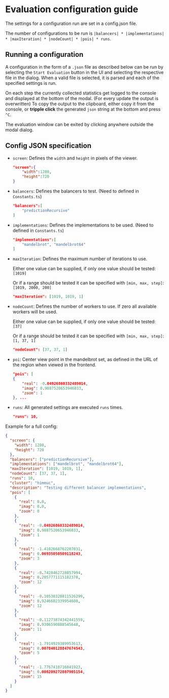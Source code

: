 # Evaluation configuration guide

The settings for a configuration run are set in a config.json file.

The number of configurations to be run is `|balancers| * |implementations| * |maxIteration| * |nodeCount| * |pois| * runs`.

## Running a configuration

A configuration in the form of a `.json` file as described below can be run by selecting the
`Start Evaluation` button in the UI and selecting the respective file in the dialog.
When a valid file is selected, it is parsed and each of the specified settings is run.

On each step the currently collected statistics get logged to the console and displayed at the bottom of the modal.
(For every update the output is overwritten)
To copy the output to the clipboard, either copy it from the console, or **tripple click** the generated `json` string at the bottom and press `^C`.

The evaluation window can be exited by clicking anywhere outside the modal dialog.

## Config JSON specification

- `screen`:
  Defines the `width` and `height` in pixels of the viewer.

  ```json
  "screen":{
      "width":1280,
      "height":720
  }
  ```

- `balancers`:
  Defines the balancers to test. (Need to defined in `Constants.ts`)

  ```json
  "balancers":[
      "predictionRecursive"
  ]
  ```

- `implementations`:
  Defines the implementations to be used. (Need to defined in `Constants.ts`)

  ```json
  "implementations":[
      "mandelbrot", "mandelbrot64"
  ]
  ```

- `maxIteration`:
  Defines the maximum number of iterations to use.

  Either one value can be supplied, if only one value should be tested: `[1019]`

  Or if a range should be tested it can be specified with `[min, max, step]`: `[1019, 2000, 200]`

  ```json
  "maxIteration": [1019, 1019, 1]
  ```

- `nodeCount`:
  Defines the number of workers to use. If zero all available workers will be used.

  Either one value can be supplied, if only one value should be tested: `[37]`

  Or if a range should be tested it can be specified with `[min, max, step]`: `[1, 37, 1]`

  ```json
  "nodeCount": [37, 37, 1]
  ```

- `poi`:
  Center view point in the mandelbrot set, as defined in the URL of the region when viewed in the frontend.

  ```json
  "pois": [
  {
      "real": -0.04926860332489014,
      "imag": 0.9887520653946033,
      "zoom": 1
  }, ...
  ```

- `runs`:
  All generated settings are executed `runs` times.

  ```json
  "runs": 10,
  ```

Example for a full config:

```json
{
  "screen": {
    "width": 1280,
    "height": 720
  },
  "balancers": ["predictionRecursive"],
  "implementations": ["mandelbrot", "mandelbrot64"],
  "maxIteration": [1019, 1019, 1],
  "nodeCount": [37, 37, 1],
  "runs": 10,
  "cluster": "himmuc",
  "description": "Testing different balancer implementations",
  "pois": [
    {
      "real": 0.0,
      "imag": 0.0,
      "zoom": 0
    },
    {
      "real": -0.04926860332489014,
      "imag": 0.9887520653946033,
      "zoom": 1
    },
    {
      "real": -1.4102668762207031,
      "imag": 0.06935050509118243,
      "zoom": 3
    },
    {
      "real": -0.7428462728857994,
      "imag": 0.2057771115182378,
      "zoom": 12
    },
    {
      "real": -0.10538328811526299,
      "imag": 0.9246602339954608,
      "zoom": 12
    },
    {
      "real": -0.11273874342441559,
      "imag": 0.9306590888545648,
      "zoom": 11
    },
    {
      "real": -1.7914929389953613,
      "imag": 0.007840128847674543,
      "zoom": 5
    },
    {
      "real": -1.7767410716041923,
      "imag": 0.008209272087905154,
      "zoom": 15
    }
  ]
}
```
